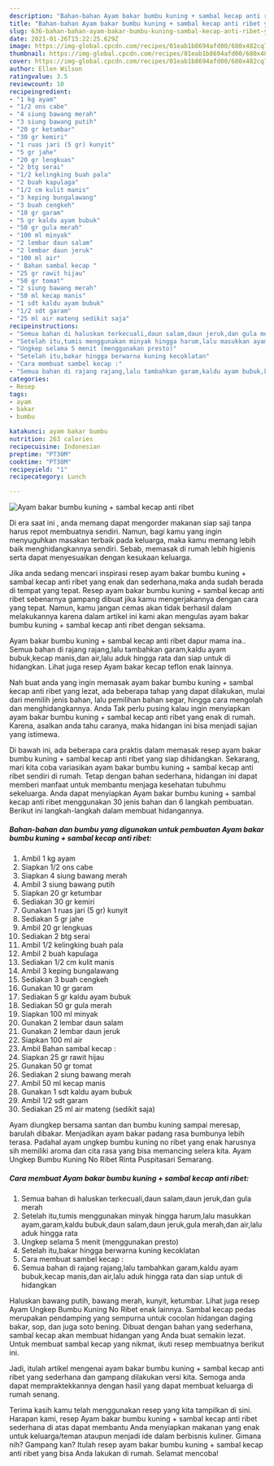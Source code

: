 ```yaml
---
description: "Bahan-bahan Ayam bakar bumbu kuning + sambal kecap anti ribet yang nikmat Untuk Jualan"
title: "Bahan-bahan Ayam bakar bumbu kuning + sambal kecap anti ribet yang nikmat Untuk Jualan"
slug: 636-bahan-bahan-ayam-bakar-bumbu-kuning-sambal-kecap-anti-ribet-yang-nikmat-untuk-jualan
date: 2021-01-26T15:22:25.629Z
image: https://img-global.cpcdn.com/recipes/01eab1b8694afd00/680x482cq70/ayam-bakar-bumbu-kuning-sambal-kecap-anti-ribet-foto-resep-utama.jpg
thumbnail: https://img-global.cpcdn.com/recipes/01eab1b8694afd00/680x482cq70/ayam-bakar-bumbu-kuning-sambal-kecap-anti-ribet-foto-resep-utama.jpg
cover: https://img-global.cpcdn.com/recipes/01eab1b8694afd00/680x482cq70/ayam-bakar-bumbu-kuning-sambal-kecap-anti-ribet-foto-resep-utama.jpg
author: Ellen Wilson
ratingvalue: 3.5
reviewcount: 10
recipeingredient:
- "1 kg ayam"
- "1/2 ons cabe"
- "4 siung bawang merah"
- "3 siung bawang putih"
- "20 gr ketumbar"
- "30 gr kemiri"
- "1 ruas jari (5 gr) kunyit"
- "5 gr jahe"
- "20 gr lengkuas"
- "2 btg serai"
- "1/2 kelingking buah pala"
- "2 buah kapulaga"
- "1/2 cm kulit manis"
- "3 keping bungalawang"
- "3 buah cengkeh"
- "10 gr garam"
- "5 gr kaldu ayam bubuk"
- "50 gr gula merah"
- "100 ml minyak"
- "2 lembar daun salam"
- "2 lembar daun jeruk"
- "100 ml air"
- " Bahan sambal kecap "
- "25 gr rawit hijau"
- "50 gr tomat"
- "2 siung bawang merah"
- "50 ml kecap manis"
- "1 sdt kaldu ayam bubuk"
- "1/2 sdt garam"
- "25 ml air mateng sedikit saja"
recipeinstructions:
- "Semua bahan di haluskan terkecuali,daun salam,daun jeruk,dan gula merah"
- "Setelah itu,tumis menggunakan minyak hingga harum,lalu masukkan ayam,garam,kaldu bubuk,daun salam,daun jeruk,gula merah,dan air,lalu aduk hingga rata"
- "Ungkep selama 5 menit (menggunakan presto)"
- "Setelah itu,bakar hingga berwarna kuning kecoklatan"
- "Cara membuat sambel kecap :"
- "Semua bahan di rajang rajang,lalu tambahkan garam,kaldu ayam bubuk,kecap manis,dan air,lalu aduk hingga rata dan siap untuk di hidangkan"
categories:
- Resep
tags:
- ayam
- bakar
- bumbu

katakunci: ayam bakar bumbu 
nutrition: 263 calories
recipecuisine: Indonesian
preptime: "PT30M"
cooktime: "PT38M"
recipeyield: "1"
recipecategory: Lunch

---
```



![Ayam bakar bumbu kuning + sambal kecap anti ribet](https://img-global.cpcdn.com/recipes/01eab1b8694afd00/680x482cq70/ayam-bakar-bumbu-kuning-sambal-kecap-anti-ribet-foto-resep-utama.jpg)

Di era  saat ini , anda memang dapat mengorder makanan siap saji tanpa harus repot membuatnya sendiri. Namun, bagi kamu yang ingin menyuguhkan masakan terbaik pada keluarga, maka kamu memang lebih baik menghidangkannya sendiri. Sebab, memasak di rumah lebih higienis serta dapat menyesuaikan dengan kesukaan keluarga.

Jika anda sedang mencari inspirasi resep ayam bakar bumbu kuning + sambal kecap anti ribet yang enak dan sederhana,maka anda sudah berada di tempat yang tepat. Resep ayam bakar bumbu kuning + sambal kecap anti ribet  sebenarnya gampang dibuat jika kamu mengerjakannya dengan cara yang tepat. Namun, kamu jangan cemas akan tidak berhasil dalam melakukannya 
karena dalam artikel ini kami akan mengulas ayam bakar bumbu kuning + sambal kecap anti ribet dengan seksama.  

Ayam bakar bumbu kuning + sambal kecap anti ribet dapur mama ina.. Semua bahan di rajang rajang,lalu tambahkan garam,kaldu ayam bubuk,kecap manis,dan air,lalu aduk hingga rata dan siap untuk di hidangkan. Lihat juga resep Ayam bakar kecap teflon enak lainnya.

Nah buat anda yang ingin memasak ayam bakar bumbu kuning + sambal kecap anti ribet yang lezat, ada beberapa tahap yang dapat dilakukan, mulai dari memilih jenis bahan, lalu pemilihan bahan segar, hingga cara mengolah dan menghidangkannya. Anda Tak perlu pusing kalau ingin menyiapkan ayam bakar bumbu kuning + sambal kecap anti ribet yang enak di rumah. Karena, asalkan anda  tahu caranya, maka hidangan ini bisa menjadi sajian yang istimewa.

Di bawah ini, ada beberapa cara praktis  dalam memasak resep ayam bakar bumbu kuning + sambal kecap anti ribet yang siap dihidangkan. Sekarang, mari kita coba variasikan ayam bakar bumbu kuning + sambal kecap anti ribet sendiri di rumah. Tetap dengan bahan sederhana, hidangan ini dapat memberi manfaat untuk membantu menjaga kesehatan tubuhmu sekeluarga. Anda dapat menyiapkan Ayam bakar bumbu kuning + sambal kecap anti ribet menggunakan 30 jenis bahan dan 6 langkah pembuatan. Berikut ini langkah-langkah dalam membuat hidangannya.

<!--inarticleads1-->

##### Bahan-bahan dan bumbu yang digunakan untuk pembuatan Ayam bakar bumbu kuning + sambal kecap anti ribet:

1. Ambil 1 kg ayam
1. Siapkan 1/2 ons cabe
1. Siapkan 4 siung bawang merah
1. Ambil 3 siung bawang putih
1. Siapkan 20 gr ketumbar
1. Sediakan 30 gr kemiri
1. Gunakan 1 ruas jari (5 gr) kunyit
1. Sediakan 5 gr jahe
1. Ambil 20 gr lengkuas
1. Sediakan 2 btg serai
1. Ambil 1/2 kelingking buah pala
1. Ambil 2 buah kapulaga
1. Sediakan 1/2 cm kulit manis
1. Ambil 3 keping bungalawang
1. Sediakan 3 buah cengkeh
1. Gunakan 10 gr garam
1. Sediakan 5 gr kaldu ayam bubuk
1. Sediakan 50 gr gula merah
1. Siapkan 100 ml minyak
1. Gunakan 2 lembar daun salam
1. Gunakan 2 lembar daun jeruk
1. Siapkan 100 ml air
1. Ambil  Bahan sambal kecap :
1. Siapkan 25 gr rawit hijau
1. Gunakan 50 gr tomat
1. Sediakan 2 siung bawang merah
1. Ambil 50 ml kecap manis
1. Gunakan 1 sdt kaldu ayam bubuk
1. Ambil 1/2 sdt garam
1. Sediakan 25 ml air mateng (sedikit saja)


Ayam diungkep bersama santan dan bumbu kuning sampai meresap, barulah dibakar. Menjadikan ayam bakar padang rasa bumbunya lebih terasa. Padahal ayam ungkep bumbu kuning no ribet yang enak harusnya sih memiliki aroma dan cita rasa yang bisa memancing selera kita. Ayam Ungkep Bumbu Kuning No Ribet Rinta Puspitasari Semarang. 

<!--inarticleads2-->

##### Cara membuat Ayam bakar bumbu kuning + sambal kecap anti ribet:

1. Semua bahan di haluskan terkecuali,daun salam,daun jeruk,dan gula merah
1. Setelah itu,tumis menggunakan minyak hingga harum,lalu masukkan ayam,garam,kaldu bubuk,daun salam,daun jeruk,gula merah,dan air,lalu aduk hingga rata
1. Ungkep selama 5 menit (menggunakan presto)
1. Setelah itu,bakar hingga berwarna kuning kecoklatan
1. Cara membuat sambel kecap :
1. Semua bahan di rajang rajang,lalu tambahkan garam,kaldu ayam bubuk,kecap manis,dan air,lalu aduk hingga rata dan siap untuk di hidangkan


Haluskan bawang putih, bawang merah, kunyit, ketumbar. Lihat juga resep Ayam Ungkep Bumbu Kuning No Ribet enak lainnya. Sambal kecap pedas merupakan pendamping yang sempurna untuk cocolan hidangan daging bakar, sop, dan juga soto bening. Dibuat dengan bahan yang sederhana, sambal kecap akan membuat hidangan yang Anda buat semakin lezat. Untuk membuat sambal kecap yang nikmat, ikuti resep membuatnya berikut ini. 

Jadi, itulah artikel mengenai  ayam bakar bumbu kuning + sambal kecap anti ribet  yang sederhana dan gampang dilakukan versi kita. Semoga anda dapat mempraktekkannya dengan hasil yang dapat membuat keluarga di rumah senang. 

Terima kasih kamu telah menggunakan resep yang kita tampilkan di sini. Harapan kami, resep  Ayam bakar bumbu kuning + sambal kecap anti ribet sederhana di atas dapat membantu Anda menyiapkan makanan yang enak untuk keluarga/teman ataupun menjadi ide dalam berbisnis kuliner. Gimana nih? Gampang kan? Itulah resep ayam bakar bumbu kuning + sambal kecap anti ribet yang bisa Anda lakukan di rumah. Selamat mencoba!


